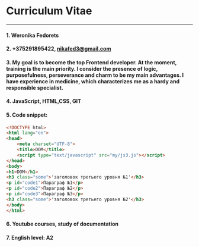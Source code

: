 # Curriculum Vitae
---
#### 1.	Weronika Fedorets
#### 2.  +375291895422, nikafed3@gmail.com
#### 3.  My goal is to become the top Frontend developer. At the moment, training is the main priority. I consider the presence of logic, purposefulness, perseverance and charm to be my main advantages. I have experience in medicine, which characterizes me as a hardy and responsible specialist.
#### 4. JavaScript, HTML,CSS, GIT
#### 5. Code snippet:
```HTML
<!DOCTYPE html>
<html lang="en">
<head>
    <meta charset="UTF-8">
    <title>DOM</title>
    <script type="text/javascript" src="my/js3.js"></script>
</head>
<body>
<h1>DOM</h1>
<h3 class="some">'заголовок третьего уровня №1'</h3>
<p id="code1">Параграф №1</p>
<p id="code2">Параграф №2</p>
<p id="code3">Параграф №3</p>
<h3 class="some">'заголовок третьего уровня №2'</h3>
</body>
</html>
```
#### 6. Youtube courses, study of documentation
#### 7. English level: A2

